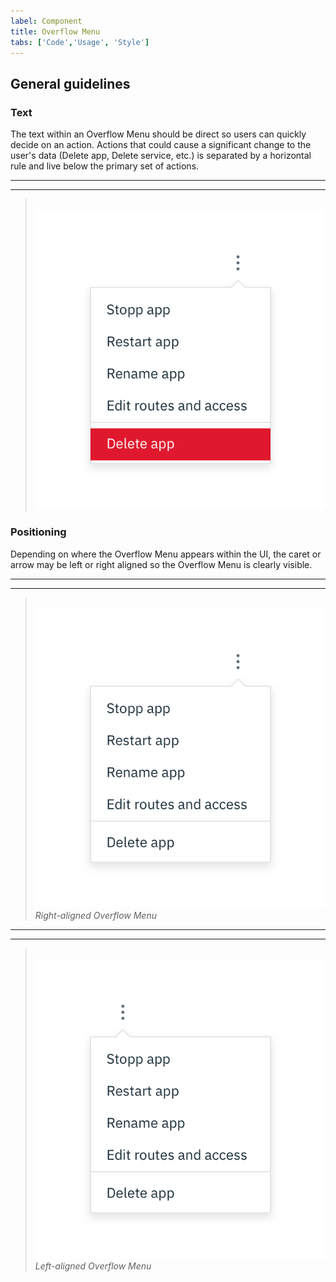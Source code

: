 ```yaml
---
label: Component
title: Overflow Menu
tabs: ['Code','Usage', 'Style']
---
```


## General guidelines

### Text

The text within an Overflow Menu should be direct so users can quickly decide on an action. Actions that could cause a significant change to the user's data (Delete app, Delete service, etc.) is separated by a horizontal rule and live below the primary set of actions.

---
***
> 
![Overflow menu example](images/overflow-menu-usage-1.png)

### Positioning

Depending on where the Overflow Menu appears within the UI, the caret or arrow may be left or right aligned so the Overflow Menu is clearly visible.

---
***
> 
![Right aligned overflow menu](images/overflow-menu-usage-2.png)
_Right-aligned Overflow Menu_

---
***
> 
![Left aligned overflow menu](images/overflow-menu-usage-3.png)
_Left-aligned Overflow Menu_
